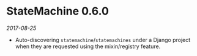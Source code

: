 # StateMachine 0.6.0

*2017-08-25*


* Auto-discovering `statemachine`/`statemachines` under a Django project when
  they are requested using the mixin/registry feature.

